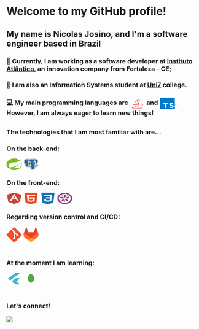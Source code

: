 <link rel="stylesheet" href="https://cdn.jsdelivr.net/gh/devicons/devicon@latest/devicon.min.css">


# Welcome to my GitHub profile!

## My name is Nicolas Josino, and I'm a software engineer based in Brazil

### 💼 Currently, I am working as a software developer at [Instituto Atlântico](https://www.atlantico.com.br/en/?en=1), an innovation company from Fortaleza - CE;
### 📘 I am also an Information Systems student at [Uni7](https://www.uni7.edu.br/) college.

### 💻 My main programming languages are <img align="center" alt="java" height="30" width="40" src="https://raw.githubusercontent.com/devicons/devicon/master/icons/java/java-plain.svg"> and <img align="center" alt="ts" height="30" width="40" src="https://raw.githubusercontent.com/devicons/devicon/master/icons/typescript/typescript-plain.svg">. However, I am always eager to learn new things!

##

### The technologies that I am most familiar with are...

  ### On the back-end:
  
  <div style="display: inline_block">
    <img align="center" alt="spring-boot" height="30" width="40" src="https://raw.githubusercontent.com/devicons/devicon/master/icons/spring/spring-original.svg">
    <img align="center" alt="postgreSQL" height="30" width="40" src="https://raw.githubusercontent.com/devicons/devicon/master/icons/postgresql/postgresql-plain.svg">
  </div>

  ### On the front-end:
  
  <div style="display: inline_block">
    <img align="center" alt="angular" height="30" width="40" src="https://raw.githubusercontent.com/devicons/devicon/master/icons/angularjs/angularjs-plain.svg">
    <img align="center" alt="html" height="30" width="40" src="https://raw.githubusercontent.com/devicons/devicon/master/icons/html5/html5-plain.svg">
    <img align="center" alt="css" height="30" width="40" src="https://raw.githubusercontent.com/devicons/devicon/master/icons/css3/css3-plain.svg">
    <img align="center" alt="jasmine" height="30" width="40" src="https://raw.githubusercontent.com/devicons/devicon/master/icons/jasmine/jasmine-plain.svg">
  </div>

  ### Regarding version control and CI/CD:
  <div style="display: inline_block">
    <img alt="git" src="https://raw.githubusercontent.com/devicons/devicon/master/icons/git/git-original.svg" width="40" height="40"/>
    <img alt="gitlab" src="https://raw.githubusercontent.com/devicons/devicon/master/icons/gitlab/gitlab-original.svg" width="40" height="40"/>
  </div><br>

  ### At the moment I am learning:
  <div style="display: inline_block">
    <img align="center" alt="flutter" height="30" width="40" src="https://raw.githubusercontent.com/devicons/devicon/master/icons/flutter/flutter-plain.svg" />
    <img align="center" alt="mongodb" height="30" width="40" src="https://raw.githubusercontent.com/devicons/devicon/master/icons/mongodb/mongodb-plain.svg" />
  </div><br>

##

  ### Let's connect!
  <a href="https://www.linkedin.com/in/nicolasjosino" target="_blank"><img src="https://img.shields.io/badge/-LinkedIn-%230077B5?style=for-the-badge&logo=linkedin&logoColor=white" target="_blank"></a>
